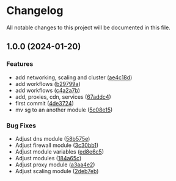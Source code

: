 # Changelog

All notable changes to this project will be documented in this file.

## 1.0.0 (2024-01-20)


### Features

* add networking, scaling and cluster ([ae4c18d](https://github.com/AlphaEzops/terraform-ecs-cluster/commit/ae4c18d5bfad27619ee7401ba08ab4ba8aea7e6b))
* add workflows ([b29799a](https://github.com/AlphaEzops/terraform-ecs-cluster/commit/b29799ad79640cebbaf2c043d59362c292728550))
* add workflows ([c4a2a7b](https://github.com/AlphaEzops/terraform-ecs-cluster/commit/c4a2a7ba346476267a13c78a6f505b102c7f2c5d))
* add, proxies, cdn, services ([67addc4](https://github.com/AlphaEzops/terraform-ecs-cluster/commit/67addc4e5d44262115fc779b4a02c7ffdbd54131))
* first commit ([4de3724](https://github.com/AlphaEzops/terraform-ecs-cluster/commit/4de37247e43b2d085f5745bef40b96af1950437c))
* mv sg to an another module ([5c08e15](https://github.com/AlphaEzops/terraform-ecs-cluster/commit/5c08e15035488f6795dccd1c1812e7bf03370c8a))


### Bug Fixes

* Adjust dns module ([58b575e](https://github.com/AlphaEzops/terraform-ecs-cluster/commit/58b575ef7c87d335a9a04e695f9dd3ddc14cd6e9))
* Adjust firewall module ([3c30bb1](https://github.com/AlphaEzops/terraform-ecs-cluster/commit/3c30bb11caa946c8347b0b445cae1cdb4db79b22))
* Adjust module variables ([ed8e6c5](https://github.com/AlphaEzops/terraform-ecs-cluster/commit/ed8e6c5d6491f2dba3428b03885f6d7770f12b23))
* Adjust modules ([184a65c](https://github.com/AlphaEzops/terraform-ecs-cluster/commit/184a65c5058eed594b5f74e481811d4a99801a06))
* Adjust proxy module ([a3aa4e2](https://github.com/AlphaEzops/terraform-ecs-cluster/commit/a3aa4e2d3ecb8e1d2f415cd5580bc6dca34e2ca9))
* Adjust scaling module ([2deb7eb](https://github.com/AlphaEzops/terraform-ecs-cluster/commit/2deb7eb73660f2a623a53e75cac95b49c0505eec))
